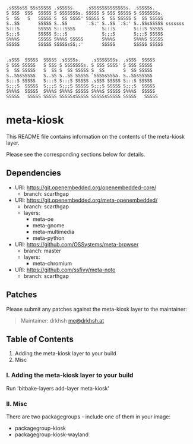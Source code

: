 ```
.sSSSsSS SSsSSSSS .sSSSSs.    .sSSSSSSSSSSSSSs. .sSSSSs.
S SSS  SSS  SSSSS S SSSSSSSs. SSSSS S SSS SSSSS S SSSSSSSs.
S  SS   S   SSSSS S  SS SSSS' SSSSS S  SS SSSSS S  SS SSSSS
S..SS       SSSSS S..SS       `:S:' S..SS `:S:' S..SSsSSSSS sssssss
S:::S       SSSSS S:::SSSS          S:::S       S:::S SSSSS
S;;;S       SSSSS S;;;S             S;;;S       S;;;S SSSSS
S%%%S       SSSSS S%%%S SSSSS       S%%%S       S%%%S SSSSS
SSSSS       SSSSS SSSSSsSS;:'       SSSSS       SSSSS SSSSS


.sSSS  SSSSS  SSSSS .sSSSSs.    .sSSSSSSSs. .sSSS  SSSSS
S SSS SSSSS   S SSS S SSSSSSSs. S SSS SSSS' S SSS SSSSS
S  SS SSSSS   S  SS S  SS SSSSS S  SS       S  SS SSSSS
S..SSsSSSSS   S..SS S..SS SSSSS `SSSSsSSSa. S..SSsSSSSS
S:::S SSSSS   S:::S S:::S SSSSS .sSSS SSSSS S:::S SSSSS
S;;;S  SSSSS  S;;;S S;;;S SSSSS S;;;S SSSSS S;;;S  SSSSS
S%%%S  SSSSS  S%%%S S%%%S SSSSS S%%%S SSSSS S%%%S  SSSSS
SSSSS   SSSSS SSSSS SSSSSsSSSSS SSSSSsSSSSS SSSSS   SSSSS
```

# meta-kiosk

This README file contains information on the contents of the meta-kiosk layer.

Please see the corresponding sections below for details.

## Dependencies

- URI: https://git.openembedded.org/openembedded-core/
  * branch: scarthgap
- URI: https://git.openembedded.org/meta-openembedded/
  * branch: scarthgap
  * layers:
    - meta-oe
    - meta-gnome
    - meta-multimedia
    - meta-python
- URI: https://github.com/OSSystems/meta-browser
  * branch: master
  * layers:
    - meta-chromium
- URI: https://github.com/ssfivy/meta-noto
  * branch: scarthgap

## Patches

Please submit any patches against the meta-kiosk layer to the maintainer:

> Maintainer: drkhsh <me@drkhsh.at>

## Table of Contents

1. Adding the meta-kiosk layer to your build
2. Misc

### I. Adding the meta-kiosk layer to your build

Run 'bitbake-layers add-layer meta-kiosk'

### II. Misc

There are two packagegroups - include one of them in your image:

- packagegroup-kiosk
- packagegroup-kiosk-wayland
